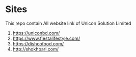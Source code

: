 # Sites
This repo contain All website link of Unicon Solution Limited


1. https://uniconbd.com/
2. https://www.fiestalifestyle.com/
3. https://dishcofood.com/
4. http://shokhbari.com/